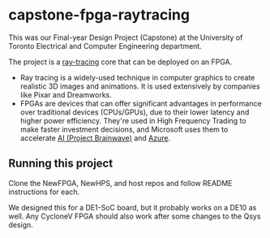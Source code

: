 # capstone-fpga-raytracing

This was our Final-year Design Project (Capstone) at the University of Toronto Electrical and Computer Engineering department.

The project is a [ray-tracing](https://en.wikipedia.org/wiki/Ray_tracing_(graphics)) core that can be deployed on an FPGA. 
- Ray tracing is a widely-used technique in computer graphics to create realistic 3D images and animations. It is used extensively by companies like Pixar and Dreamworks.
- FPGAs are devices that can offer significant advantages in performance over traditional devices (CPUs/GPUs), due to their lower latency and higher power efficiency. They're used in High Frequency Trading to make faster investment decisions, and Microsoft uses them to accelerate [AI (Project Brainwave)](https://www.microsoft.com/en-us/research/project/project-brainwave/) and [Azure](https://www.theregister.com/2023/11/21/azure_boost_network_accelerator/).

## Running this project
Clone the NewFPGA, NewHPS, and host repos and follow README instructions for each.  

We designed this for a DE1-SoC board, but it probably works on a DE10 as well. Any CycloneV FPGA should also work after some changes to the Qsys design.
